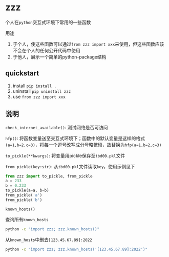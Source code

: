 # zzz

个人在`python`交互式环境下常用的一些函数

用途

1. 于个人，使这些函数可以通过`from zzz import xxx`来使用，但这些函数应该不会在个人的任何公开代码中使用
2. 于他人，展示一个简单的python-package结构

## quickstart

1. install `pip install .`
2. uninstall `pip uninstall zzz`
3. use `from zzz import xxx`

## 说明

`check_internet_available()`: 测试网络是否可访问

`hfp()`: 将函数变量送至交互式环境下；函数中的默认变量是这样的格式`(a=1,b=2,c=3)`，将每一个逗号改写成分号略繁琐，故替换为`hfp(a=1,b=2,c=3)`

`to_pickle(**kwargs)`: 将变量用pickle保存至`tbd00.pkl`文件

`from_pickle(key:str)`: 从`tbd00.pkl`文件读取`key`，使用示例见下

```Python
from zzz import to_pickle, from_pickle
a = 233
b = 0.233
to_pickle(a=a, b=b)
from_pickle('a')
from_pickle('b')
```

`known_hosts()`

查询所有`known_hosts`

```bash
python -c "import zzz; zzz.known_hosts()"
```

从`known_hosts`中删去`[123.45.67.89]:2022`

```bash
python -c "import zzz; zzz.known_hosts('[123.45.67.89]:2022')"
```
